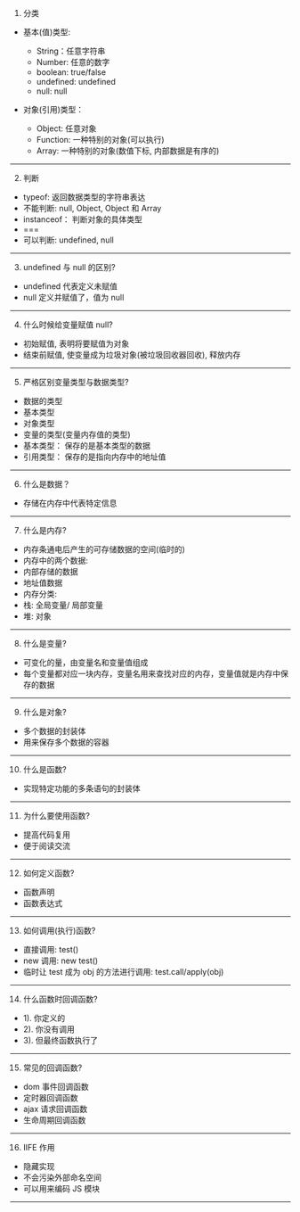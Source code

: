 1. 分类
* 基本(值)类型:
  * String：任意字符串
  * Number: 任意的数字
  * boolean: true/false
  * undefined: undefined
  * null: null

* 对象(引用)类型：
  * Object: 任意对象
  * Function: 一种特别的对象(可以执行)
  * Array: 一种特别的对象(数值下标, 内部数据是有序的)

---

2. 判断
  * typeof: 返回数据类型的字符串表达
   * 不能判断: null, Object, Object 和 Array
  * instanceof： 判断对象的具体类型
  * ===
   * 可以判断: undefined, null

---

3. undefined 与 null 的区别?
 * undefined 代表定义未赋值
 * null 定义并赋值了，值为 null

---

4. 什么时候给变量赋值 null?
 * 初始赋值, 表明将要赋值为对象
 * 结束前赋值, 使变量成为垃圾对象(被垃圾回收器回收), 释放内存

---

5. 严格区别变量类型与数据类型?
 * 数据的类型
  * 基本类型
  * 对象类型
* 变量的类型(变量内存值的类型)
 * 基本类型： 保存的是基本类型的数据
 * 引用类型： 保存的是指向内存中的地址值

---

6. 什么是数据？
 * 存储在内存中代表特定信息

---

7. 什么是内存?
 * 内存条通电后产生的可存储数据的空间(临时的)
 * 内存中的两个数据:
  * 内部存储的数据
  * 地址值数据
 * 内存分类:
  * 栈: 全局变量/ 局部变量
  * 堆: 对象

---

8. 什么是变量?
 * 可变化的量，由变量名和变量值组成
 * 每个变量都对应一块内存，变量名用来查找对应的内存，变量值就是内存中保存的数据

---

9. 什么是对象?
 * 多个数据的封装体
 * 用来保存多个数据的容器

---

10. 什么是函数?
 * 实现特定功能的多条语句的封装体

---

11. 为什么要使用函数?
 * 提高代码复用
 * 便于阅读交流

---

12. 如何定义函数?
 * 函数声明
 * 函数表达式

---

13. 如何调用(执行)函数?
 * 直接调用: test()
 * new 调用: new test()
 * 临时让 test 成为 obj 的方法进行调用: test.call/apply(obj)

---

14. 什么函数时回调函数?
 * 1). 你定义的
 * 2). 你没有调用
 * 3). 但最终函数执行了

---

15. 常见的回调函数?
 * dom 事件回调函数
 * 定时器回调函数
 * ajax 请求回调函数
 * 生命周期回调函数

---

16. IIFE 作用
 * 隐藏实现
 * 不会污染外部命名空间
 * 可以用来编码 JS 模块

---

